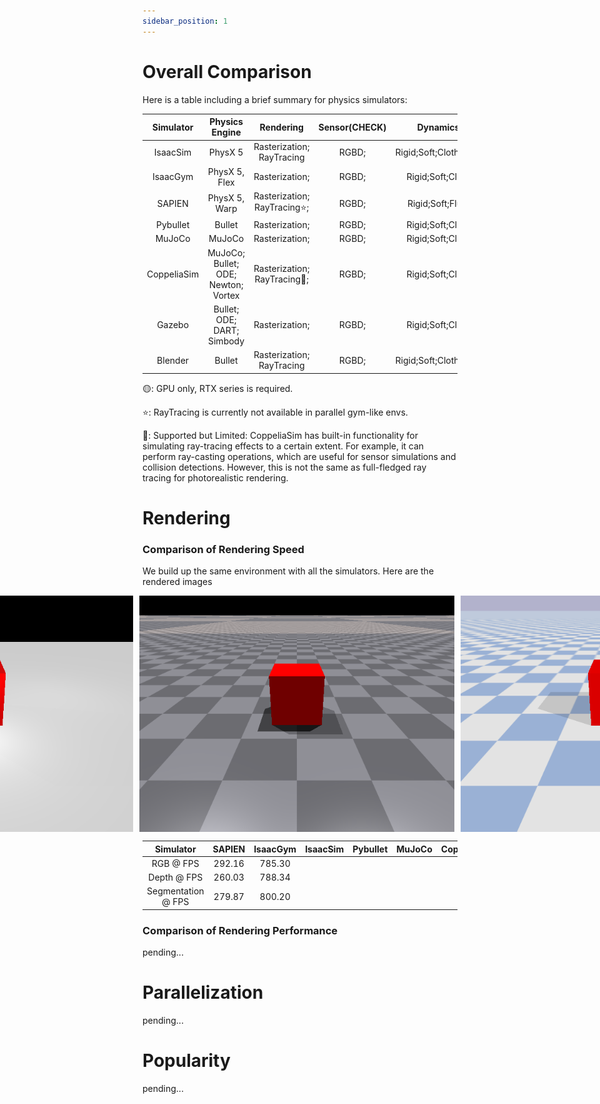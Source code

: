 ```yaml
---
sidebar_position: 1
---
```


# Overall Comparison

Here is a table including a brief summary for physics simulators:

|  Simulator  |           Physics Engine            |          Rendering           | Sensor(CHECK) |        Dynamics        | Parallelization | Vectorization | OpenSource |
|:-----------:|:-----------------------------------:|:----------------------------:|:-------------:|:----------------------:|:---------------:|:-------------:|:----------:|
|  IsaacSim   |               PhysX 5               |  Rasterization; RayTracing   |     RGBD;     | Rigid;Soft;Cloth;Fluid |        ✔        |     GPU🟡     |     ✘      |
|  IsaacGym   |            PhysX 5, Flex            |        Rasterization;        |     RGBD;     |    Rigid;Soft;Cloth    |        ✔        |    CPU;GPU    |     ✘      |
|   SAPIEN    |            PhysX 5, Warp            | Rasterization; RayTracing⭐️; |     RGBD;     |    Rigid;Soft;Fluid    |        ✔        |     CPU;      |     ✔      |
|  Pybullet   |               Bullet                |        Rasterization;        |     RGBD;     |    Rigid;Soft;Cloth    |        ✘        |     CPU;      |     ✔      |
|   MuJoCo    |               MuJoCo                |        Rasterization;        |     RGBD;     |    Rigid;Soft;Cloth    |        ✘        |     CPU;      |     ✔      |
| CoppeliaSim | MuJoCo; Bullet; ODE; Newton; Vortex | Rasterization; RayTracing🔶; |     RGBD;     |    Rigid;Soft;Cloth    |        ✘        |     CPU;      |     ✔      |
|   Gazebo    |     Bullet; ODE; DART; Simbody      |        Rasterization;        |     RGBD;     |    Rigid;Soft;Cloth    |        ✘        |     CPU;      |     ✔      |
|   Blender   |               Bullet                |  Rasterization; RayTracing   |     RGBD;     | Rigid;Soft;Cloth;Fluid |        ✘        |     CPU;      |     ✔      |

🟡: GPU only, RTX series is required.

⭐️: RayTracing is currently not available in parallel gym-like envs.

🔶: Supported but Limited: CoppeliaSim has built-in functionality for simulating ray-tracing effects to a certain extent.
For example, it can perform ray-casting operations, which are useful for sensor simulations and collision detections.
However, this is not the same as full-fledged ray tracing for photorealistic rendering.

# Rendering

### Comparison of Rendering Speed

We build up the same environment with all the simulators. Here are the rendered images

<div style="display: flex; justify-content: center;">
  <img src="../../code/rendering/sapien/color.png" alt="Image 1" style="margin-right: 10px;"></img>
  <img src="../../code/rendering/isaacgym/color.png" alt="Image 1" style="margin-right: 10px;"></img>
  <img src="../../code/rendering/pybullet/color.png" alt="Image 1" style="margin-right: 10px;"></img>
</div>

|     Simulator      | SAPIEN | IsaacGym | IsaacSim | Pybullet | MuJoCo | CoppeliaSim | Gazebo | Blender |
|:------------------:|:------:|:--------:|:--------:|:--------:|:------:|:-----------:|:------:|:-------:|
|     RGB @ FPS      | 292.16 |  785.30  |          |          |        |             |        |         |
|    Depth @ FPS     | 260.03 |  788.34  |          |          |        |             |        |         |
| Segmentation @ FPS | 279.87 |  800.20  |          |          |        |             |        |         |

### Comparison of Rendering Performance

pending...

# Parallelization

pending...

# Popularity

pending...